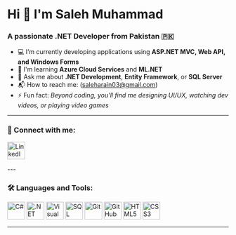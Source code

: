 # Hi 👋 I'm Saleh Muhammad

### A passionate .NET Developer from Pakistan 🇵🇰

- 💻 I’m currently developing applications using **ASP.NET MVC, Web API, and Windows Forms**
- 📘 I'm learning **Azure Cloud Services** and **ML.NET**
- 🧠 Ask me about **.NET Development**, **Entity Framework**, or **SQL Server**
- 📬 How to reach me: (saleharain03@gmail.com)
- ⚡ Fun fact: _Beyond coding, you'll find me designing UI/UX, watching dev videos, or playing video games_

---

### 🔗 Connect with me:

<p align="left">
  <a href="https://www.linkedin.com/in/saleh-muhammad-0b7721250/" target="_blank">
    <img src="https://img.icons8.com/color/48/000000/linkedin.png" alt="LinkedIn" height="40"/>
  </a>
</p>
---

### 🛠️ Languages and Tools:

<p align="left">
  <img src="https://img.icons8.com/color/48/000000/c-sharp-logo.png" alt="C#" height="40"/>
  <img src="https://img.icons8.com/color/48/000000/net-framework.png" alt=".NET" height="40"/>
  <img src="https://img.icons8.com/color/48/000000/visual-studio.png" alt="Visual Studio" height="40"/>
  <img src="https://img.icons8.com/external-soft-fill-juicy-fish/60/external-sql-coding-and-development-soft-fill-soft-fill-juicy-fish.png" alt="SQL Server" height="40"/>
  <img src="https://img.icons8.com/color/48/000000/git.png" alt="Git" height="40"/>
  <img src="https://img.icons8.com/ios-filled/50/ffffff/github.png" alt="GitHub" height="40"/>
  <img src="https://img.icons8.com/color/48/000000/html-5--v1.png" alt="HTML5" height="40"/>
  <img src="https://img.icons8.com/color/48/000000/css3.png" alt="CSS3" height="40"/>
</p>

---

